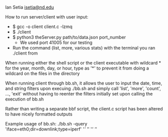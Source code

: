 Ian Setia
isetia@nd.edu

How to run server/client with user input:
- $ gcc -o client client.c -lzmq
- $ ./client
- $ python3 theServer.py path/to/data.json port_number
	- We used port 41005 for our testing
- Run the command (list, more, various stats) with the terminal you ran ./client from

When running either the shell script or the client executable with wildcard * for the year, month, day, or hour, type as '*' to prevent it from doing a wildcard on the files in the directory

When running client through bb.sh, it allows the user to input the date, time, and string filters upon execuing ./bb.sh and simply call 'list', 'more', 'count', ..., 'exit' without having to reenter the filters initially set upon calling the execution of bb.sh

Rather than writing a separate bbf script, the client.c script has been altered to have nicely formatted outputs

Example usage of bb.sh: ./bb.sh -query 'iface=eth0;dir=downlink;type=iperf' '*' '*' '*' '*'

